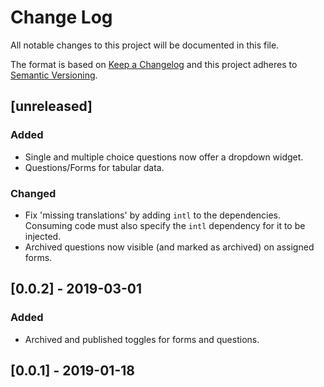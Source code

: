 # Change Log

All notable changes to this project will be documented in this file.

The format is based on [Keep a Changelog](https://keepachangelog.com/)
and this project adheres to [Semantic Versioning](https://semver.org/).

## [unreleased]

### Added
* Single and multiple choice questions now offer a dropdown widget.
* Questions/Forms for tabular data.

### Changed
* Fix 'missing translations' by adding `intl` to the dependencies.  
  Consuming code must also specify the `intl` dependency for it to be injected.
* Archived questions now visible (and marked as archived) on assigned forms.

## [0.0.2] - 2019-03-01

### Added
* Archived and published toggles for forms and questions.

## [0.0.1] - 2019-01-18